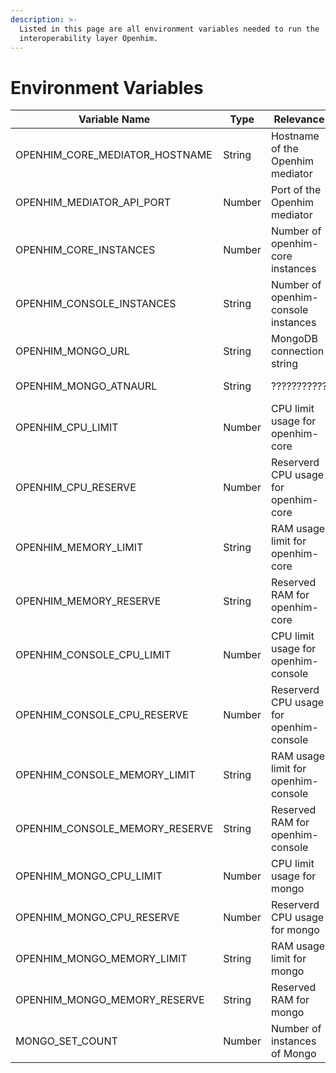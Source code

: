```yaml
---
description: >-
  Listed in this page are all environment variables needed to run the
  interoperability layer Openhim.
---
```


# Environment Variables

| Variable Name                     | Type   | Relevance                               | Required | Default                         |
| --------------------------------- | ------ | --------------------------------------- | -------- | ------------------------------- |
| OPENHIM\_CORE\_MEDIATOR\_HOSTNAME | String | Hostname of the Openhim mediator        | Yes      | localhost                       |
| OPENHIM\_MEDIATOR\_API\_PORT      | Number | Port of the Openhim mediator            | Yes      | 8080                            |
| OPENHIM\_CORE\_INSTANCES          | Number | Number of openhim-core instances        | No       | 1                               |
| OPENHIM\_CONSOLE\_INSTANCES       | String | Number of openhim-console instances     | No       | 1                               |
| OPENHIM\_MONGO\_URL               | String | MongoDB connection string               | Yes      | mongodb://mongo-01:27017/openhim |
| OPENHIM\_MONGO\_ATNAURL           | String | ???????????                             | Yes      | mongodb://mongo-01:27017/openhim |
| OPENHIM\_CPU\_LIMIT               | Number | CPU limit usage for openhim-core        | No       | 0                               |
| OPENHIM\_CPU\_RESERVE             | Number | Reserverd CPU usage for openhim-core    | No       | 0.05                            |
| OPENHIM\_MEMORY\_LIMIT            | String | RAM usage limit for openhim-core        | No       | 3G                              |
| OPENHIM\_MEMORY\_RESERVE          | String | Reserved RAM for openhim-core           | No       | 500M                            |
| OPENHIM\_CONSOLE\_CPU\_LIMIT      | Number | CPU limit usage for openhim-console     | No       | 0                               |
| OPENHIM\_CONSOLE\_CPU\_RESERVE    | Number | Reserverd CPU usage for openhim-console | No       | 0.05                            |
| OPENHIM\_CONSOLE\_MEMORY\_LIMIT   | String | RAM usage limit for openhim-console     | No       | 2G                              |
| OPENHIM\_CONSOLE\_MEMORY\_RESERVE | String | Reserved RAM for openhim-console        | No       | 500M                            |
| OPENHIM\_MONGO\_CPU\_LIMIT        | Number | CPU limit usage for mongo               | No       | 0                               |
| OPENHIM\_MONGO\_CPU\_RESERVE      | Number | Reserverd CPU usage for mongo           | No       | 0.05                            |
| OPENHIM\_MONGO\_MEMORY\_LIMIT     | String | RAM usage limit for mongo               | No       | 3G                              |
| OPENHIM\_MONGO\_MEMORY\_RESERVE   | String | Reserved RAM for mongo                  | No       | 500M                            |
| MONGO\_SET\_COUNT                 | Number | Number of instances of Mongo            | YES      | 1                               |
